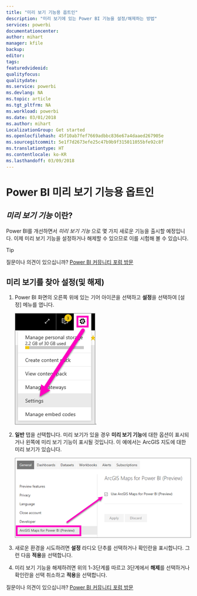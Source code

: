 ```yaml
---
title: "미리 보기 기능용 옵트인"
description: "미리 보기에 있는 Power BI 기능을 설정/해제하는 방법"
services: powerbi
documentationcenter: 
author: mihart
manager: kfile
backup: 
editor: 
tags: 
featuredvideoid: 
qualityfocus: 
qualitydate: 
ms.service: powerbi
ms.devlang: NA
ms.topic: article
ms.tgt_pltfrm: NA
ms.workload: powerbi
ms.date: 03/01/2018
ms.author: mihart
LocalizationGroup: Get started
ms.openlocfilehash: 45f10ab7fef7669adbbc836e67a4daaed267905e
ms.sourcegitcommit: 5e1f7d2673efe25c47b9b9f315011055bfe92c8f
ms.translationtype: HT
ms.contentlocale: ko-KR
ms.lasthandoff: 03/09/2018
---
```

# <a name="opt-in-for-power-bi-preview-features"></a>Power BI 미리 보기 기능용 옵트인
## <a name="what-are-preview-features"></a>*미리 보기 기능* 이란?
Power BI를 개선하면서 *미리 보기 기능* 으로 몇 가지 새로운 기능을 출시할 예정입니다. 이제 미리 보기 기능을 설정하거나 해제할 수 있으므로 이를 시험해 볼 수 있습니다.

> [!TIP]
> 질문이나 의견이 있으십니까? [Power BI 커뮤니티 포럼 방문](http://community.powerbi.com/t5/Navigation-Preview-Forum/bd-p/NavigationPreview)
> 
> 

## <a name="find-previews-and-turn-them-on-and-off"></a>미리 보기를 찾아 설정(및 해제)
1. Power BI 화면의 오른쪽 위에 있는 기어 아이콘을 선택하고 **설정**을 선택하여 [설정] 메뉴를 엽니다.
   
   ![설정 메뉴](media/service-preview-features/power-bi-settings.png).
2. **일반** 탭을 선택합니다. 미리 보기가 있을 경우 **미리 보기 기능**에 대한 옵션이 표시되거나 왼쪽에 미리 보기 기능이 표시될 것입니다.  이 예에서는 ArcGIS 지도에 대한 미리 보기가 있습니다. 
   
   ![일반 탭](media/service-preview-features/power-bi-preview-arcgis.png)
3. 새로운 환경을 시도하려면 **설정** 라디오 단추를 선택하거나 확인란을 표시합니다. 그런 다음 **적용**을 선택합니다.
4. 미리 보기 기능을 해제하려면 위의 1-3단계를 따르고 3단계에서 **해제**를 선택하거나 확인란을 선택 취소하고 **적용**을 선택합니다.


질문이나 의견이 있으십니까? [Power BI 커뮤니티 포럼 방문](http://community.powerbi.com/t5/Navigation-Preview-Forum/bd-p/NavigationPreview)

